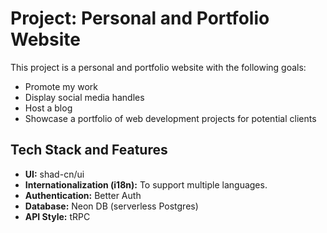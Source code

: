 # Project: Personal and Portfolio Website

This project is a personal and portfolio website with the following goals:
- Promote my work
- Display social media handles
- Host a blog
- Showcase a portfolio of web development projects for potential clients

## Tech Stack and Features
- **UI:** shad-cn/ui
- **Internationalization (i18n):** To support multiple languages.
- **Authentication:** Better Auth
- **Database:** Neon DB (serverless Postgres)
- **API Style:** tRPC
